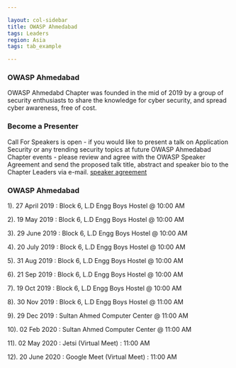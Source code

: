 ```yaml
---

layout: col-sidebar
title: OWASP Ahmedabad
tags: Leaders
region: Asia
tags: tab_example

---
```


### OWASP Ahmedabad
OWASP Ahmedabd Chapter was founded in the mid of 2019 by a group of security enthusiasts to share the knowledge for cyber security, and spread cyber awareness, free of cost. 

### Become a Presenter
Call For Speakers is open - if you would like to present a talk on Application Security or any trending security topics at future OWASP Ahmedabad Chapter events - please review and agree with the OWASP Speaker Agreement and send the proposed talk title, abstract and speaker bio to the Chapter Leaders via e-mail. [speaker agreement](/www-policy/speaker-agreement)

### OWASP Ahmedabad

1). 27 April 2019 : Block 6, L.D Engg Boys Hostel @ 10:00 AM

2). 19 May 2019 : Block 6, L.D Engg Boys Hostel @ 10:00 AM

3). 29 June 2019 : Block 6, L.D Engg Boys Hostel @ 10:00 AM

4). 20 July 2019 : Block 6, L.D Engg Boys Hostel @ 10:00 AM

5). 31 Aug 2019 : Block 6, L.D Engg Boys Hostel @ 10:00 AM

6). 21 Sep 2019 : Block 6, L.D Engg Boys Hostel @ 10:00 AM

7). 19 Oct 2019 : Block 6, L.D Engg Boys Hostel @ 10:00 AM

8). 30 Nov 2019 : Block 6, L.D Engg Boys Hostel @ 11:00 AM

9).  29 Dec 2019 : Sultan Ahmed Computer Center @ 11:00 AM

10). 02 Feb 2020 : Sultan Ahmed Computer Center @ 11:00 AM

11). 02 May 2020 : Jetsi (Virtual Meet) : 11:00 AM

12). 20 June 2020 : Google Meet (Virtual Meet) : 11:00 AM

<!-- Standard Chapter Page Template
This is an example of a Project or Chapter page.
Please change these items to indicate the actual information you wish to present. In addition to this information, the 'front-matter' above the text should be modified to reflect your actual information.  An explanation of each of the front-matter items is below:

{front matter for this file}

```
- layout: This is the layout used by project and chapter pages.  You should leave this value as col-sidebar
- title: This is the title of your project or chapter page, usually the name.  For example, OWASP Zed Attack Proxy or OWASP Baltimore
- tags: This is a space-delimited list of tags you associate with your project or chapter.  If you are using tabs, at least one of these tags should be unique in order to be used in the tabs files (an example tab is included in this repo) 
- region: This is the region you are in according to our data
```

{copy for this file (index.md)}
Replace the text above the commented area with your information in the format below:
```
## Welcome
Include some information here about your chapter

## Participation
The Open Web Application Security Project (OWASP) is a nonprofit foundation that works to improve the security of software. All of our projects ,tools, documents, forums, and chapters are free and open to anyone interested in improving application security. 

Chapters are led by local leaders in accordance with the [Chapter Leader Handbook](/www-policy/rules-of-procedure/chapter-handbook). Financial contributions should only be made online using the authorized online donation button. To be a SPEAKER at ANY OWASP Chapter in the world simply review the [speaker agreement](/www-policy/speaker-agreement) and then contact the local chapter leader with details of what OWASP Project, independent research, or related software security topic you would like to present.

Everyone is welcome and encouraged to participate in our [Projects](/projects), [Local Chapters](/chapters), [Events](/events), [Online Groups](https://groups.google.com/a/owasp.com/){:target='_blank'}, and [Community Slack Channel](https://owasp.slack.com/){:target='_blank'}. We especially encourage diversity in all our initiatives. OWASP is a fantastic place to learn about application security, to network, and even to build your reputation as an expert. We also encourage you to be [become a member](/membership) or consider a [donation](/donate) to support our ongoing work.

## Local News
- Meeting Location
- Everyone is welcome to join us at our chapter meetings.

```
{info.md}

This separate file is where you should place links to your Google Group and Meetup page. It will be automatically rendered in the column sidebar.

{leaders.md}

Another separate file that should simply include each leaders name with mailto link as a list. It will also be automatically rendered in the column sidebar.

-->
